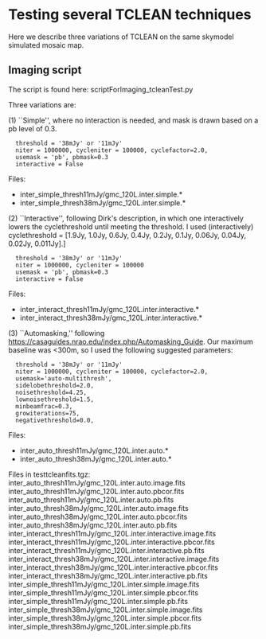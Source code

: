 # Testing several TCLEAN techniques

Here we describe three variations of TCLEAN on the same skymodel
simulated mosaic map.

## Imaging script

The script is found here: scriptForImaging_tcleanTest.py

Three variations are:

(1) ``Simple'', where no interaction is needed, and mask is drawn
based on a pb level of 0.3.

      threshold = '38mJy' or '11mJy'
      niter = 1000000, cycleniter = 100000, cyclefactor=2.0,
      usemask = 'pb', pbmask=0.3
      interactive = False

Files: 
- inter_simple_thresh11mJy/gmc_120L.inter.simple.*
- inter_simple_thresh38mJy/gmc_120L.inter.simple.*

(2) ``Interactive'', following Dirk's description, in which one
interactively lowers the cyclethreshold until meeting the threshold.
I used (interactively) cyclethreshold = [1.9Jy, 1.0Jy, 0.6Jy, 0.4Jy, 0.2Jy, 0.1Jy,
0.06Jy, 0.04Jy, 0.02Jy, 0.011Jy].]

      threshold = '38mJy' or '11mJy'
      niter = 1000000, cycleniter = 100000
      usemask = 'pb', pbmask=0.3
      interactive = False      

Files:
- inter_interact_thresh11mJy/gmc_120L.inter.interactive.*
- inter_interact_thresh38mJy/gmc_120L.inter.interactive.*

(3) ``Automasking,'' following
https://casaguides.nrao.edu/index.php/Automasking_Guide.  Our maximum
baseline was <300m, so I used the following suggested parameters:

      threshold = '38mJy' or '11mJy'
      niter = 1000000, cycleniter = 100000, cyclefactor=2.0,
      usemask='auto-multithresh',
      sidelobethreshold=2.0,
      noisethreshold=4.25,
      lownoisethreshold=1.5, 
      minbeamfrac=0.3,
      growiterations=75,
      negativethreshold=0.0,

Files:
- inter_auto_thresh11mJy/gmc_120L.inter.auto.*
- inter_auto_thresh38mJy/gmc_120L.inter.auto.*




Files in testtcleanfits.tgz:
inter_auto_thresh11mJy/gmc_120L.inter.auto.image.fits
inter_auto_thresh11mJy/gmc_120L.inter.auto.pbcor.fits
inter_auto_thresh11mJy/gmc_120L.inter.auto.pb.fits
inter_auto_thresh38mJy/gmc_120L.inter.auto.image.fits
inter_auto_thresh38mJy/gmc_120L.inter.auto.pbcor.fits
inter_auto_thresh38mJy/gmc_120L.inter.auto.pb.fits
inter_interact_thresh11mJy/gmc_120L.inter.interactive.image.fits
inter_interact_thresh11mJy/gmc_120L.inter.interactive.pbcor.fits
inter_interact_thresh11mJy/gmc_120L.inter.interactive.pb.fits
inter_interact_thresh38mJy/gmc_120L.inter.interactive.image.fits
inter_interact_thresh38mJy/gmc_120L.inter.interactive.pbcor.fits
inter_interact_thresh38mJy/gmc_120L.inter.interactive.pb.fits
inter_simple_thresh11mJy/gmc_120L.inter.simple.image.fits
inter_simple_thresh11mJy/gmc_120L.inter.simple.pbcor.fits
inter_simple_thresh11mJy/gmc_120L.inter.simple.pb.fits
inter_simple_thresh38mJy/gmc_120L.inter.simple.image.fits
inter_simple_thresh38mJy/gmc_120L.inter.simple.pbcor.fits
inter_simple_thresh38mJy/gmc_120L.inter.simple.pb.fits
